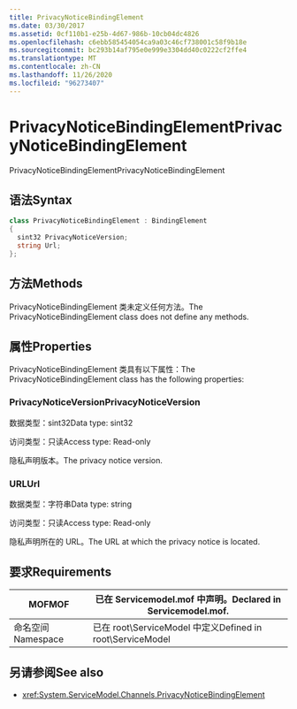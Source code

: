 ```yaml
---
title: PrivacyNoticeBindingElement
ms.date: 03/30/2017
ms.assetid: 0cf110b1-e25b-4d67-986b-10cb04dc4826
ms.openlocfilehash: c6ebb585454054ca9a03c46cf738001c58f9b18e
ms.sourcegitcommit: bc293b14af795e0e999e3304dd40c0222cf2ffe4
ms.translationtype: MT
ms.contentlocale: zh-CN
ms.lasthandoff: 11/26/2020
ms.locfileid: "96273407"
---
```

# <a name="privacynoticebindingelement"></a><span data-ttu-id="78699-102">PrivacyNoticeBindingElement</span><span class="sxs-lookup"><span data-stu-id="78699-102">PrivacyNoticeBindingElement</span></span>

<span data-ttu-id="78699-103">PrivacyNoticeBindingElement</span><span class="sxs-lookup"><span data-stu-id="78699-103">PrivacyNoticeBindingElement</span></span>  
  
## <a name="syntax"></a><span data-ttu-id="78699-104">语法</span><span class="sxs-lookup"><span data-stu-id="78699-104">Syntax</span></span>  
  
```csharp
class PrivacyNoticeBindingElement : BindingElement  
{  
  sint32 PrivacyNoticeVersion;  
  string Url;  
};  
```  
  
## <a name="methods"></a><span data-ttu-id="78699-105">方法</span><span class="sxs-lookup"><span data-stu-id="78699-105">Methods</span></span>  

 <span data-ttu-id="78699-106">PrivacyNoticeBindingElement 类未定义任何方法。</span><span class="sxs-lookup"><span data-stu-id="78699-106">The PrivacyNoticeBindingElement class does not define any methods.</span></span>  
  
## <a name="properties"></a><span data-ttu-id="78699-107">属性</span><span class="sxs-lookup"><span data-stu-id="78699-107">Properties</span></span>  

 <span data-ttu-id="78699-108">PrivacyNoticeBindingElement 类具有以下属性：</span><span class="sxs-lookup"><span data-stu-id="78699-108">The PrivacyNoticeBindingElement class has the following properties:</span></span>  
  
### <a name="privacynoticeversion"></a><span data-ttu-id="78699-109">PrivacyNoticeVersion</span><span class="sxs-lookup"><span data-stu-id="78699-109">PrivacyNoticeVersion</span></span>  

 <span data-ttu-id="78699-110">数据类型：sint32</span><span class="sxs-lookup"><span data-stu-id="78699-110">Data type: sint32</span></span>  
  
 <span data-ttu-id="78699-111">访问类型：只读</span><span class="sxs-lookup"><span data-stu-id="78699-111">Access type: Read-only</span></span>  
  
 <span data-ttu-id="78699-112">隐私声明版本。</span><span class="sxs-lookup"><span data-stu-id="78699-112">The privacy notice version.</span></span>  
  
### <a name="url"></a><span data-ttu-id="78699-113">URL</span><span class="sxs-lookup"><span data-stu-id="78699-113">Url</span></span>  

 <span data-ttu-id="78699-114">数据类型：字符串</span><span class="sxs-lookup"><span data-stu-id="78699-114">Data type: string</span></span>  
  
 <span data-ttu-id="78699-115">访问类型：只读</span><span class="sxs-lookup"><span data-stu-id="78699-115">Access type: Read-only</span></span>  
  
 <span data-ttu-id="78699-116">隐私声明所在的 URL。</span><span class="sxs-lookup"><span data-stu-id="78699-116">The URL at which the privacy notice is located.</span></span>  
  
## <a name="requirements"></a><span data-ttu-id="78699-117">要求</span><span class="sxs-lookup"><span data-stu-id="78699-117">Requirements</span></span>  
  
|<span data-ttu-id="78699-118">MOF</span><span class="sxs-lookup"><span data-stu-id="78699-118">MOF</span></span>|<span data-ttu-id="78699-119">已在 Servicemodel.mof 中声明。</span><span class="sxs-lookup"><span data-stu-id="78699-119">Declared in Servicemodel.mof.</span></span>|  
|---------|-----------------------------------|  
|<span data-ttu-id="78699-120">命名空间</span><span class="sxs-lookup"><span data-stu-id="78699-120">Namespace</span></span>|<span data-ttu-id="78699-121">已在 root\ServiceModel 中定义</span><span class="sxs-lookup"><span data-stu-id="78699-121">Defined in root\ServiceModel</span></span>|  
  
## <a name="see-also"></a><span data-ttu-id="78699-122">另请参阅</span><span class="sxs-lookup"><span data-stu-id="78699-122">See also</span></span>

- <xref:System.ServiceModel.Channels.PrivacyNoticeBindingElement>
